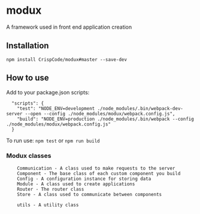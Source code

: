 # modux
A framework used in front end application creation

## Installation

```
npm install CrispCode/modux#master --save-dev
```

## How to use

Add to your package.json scripts:
```
  "scripts": {
    "test": "NODE_ENV=development ./node_modules/.bin/webpack-dev-server --open --config ./node_modules/modux/webpack.config.js",
    "build": "NODE_ENV=production ./node_modules/.bin/webpack --config ./node_modules/modux/webpack.config.js"
  }
```

To run use: `npm test` or `npm run build`

### Modux classes

```
    Communication - A class used to make requests to the server
    Component - The base class of each custom component you build
    Config - A configuration instance for storing data
    Module - A class used to create applications
    Router - The router class
    Store - A class used to communicate between components
    
    utils - A utility class
```
